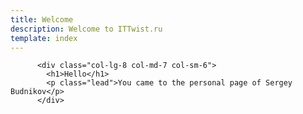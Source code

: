```yaml
---
title: Welcome  
description: Welcome to ITTwist.ru 
template: index  
---
```

          <div class="col-lg-8 col-md-7 col-sm-6">
            <h1>Hello</h1>
            <p class="lead">You came to the personal page of Sergey Budnikov</p>
          </div>
